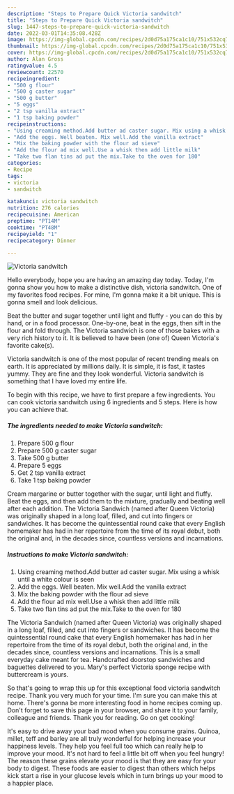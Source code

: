 ```yaml
---
description: "Steps to Prepare Quick Victoria sandwitch"
title: "Steps to Prepare Quick Victoria sandwitch"
slug: 1447-steps-to-prepare-quick-victoria-sandwitch
date: 2022-03-01T14:35:08.428Z
image: https://img-global.cpcdn.com/recipes/2d0d75a175ca1c10/751x532cq70/victoria-sandwitch-recipe-main-photo.jpg
thumbnail: https://img-global.cpcdn.com/recipes/2d0d75a175ca1c10/751x532cq70/victoria-sandwitch-recipe-main-photo.jpg
cover: https://img-global.cpcdn.com/recipes/2d0d75a175ca1c10/751x532cq70/victoria-sandwitch-recipe-main-photo.jpg
author: Alan Gross
ratingvalue: 4.5
reviewcount: 22570
recipeingredient:
- "500 g flour"
- "500 g caster sugar"
- "500 g butter"
- "5 eggs"
- "2 tsp vanilla extract"
- "1 tsp baking powder"
recipeinstructions:
- "Using creaming method.Add butter ad caster sugar. Mix using a whisk until a white colour is seen"
- "Add the eggs. Well beaten. Mix well.Add the vanilla extract"
- "Mix the baking powder with the flour ad sieve"
- "Add the flour ad mix well.Use a whisk then add little milk"
- "Take two flan tins ad put the mix.Take to the oven for 180"
categories:
- Recipe
tags:
- victoria
- sandwitch

katakunci: victoria sandwitch 
nutrition: 276 calories
recipecuisine: American
preptime: "PT14M"
cooktime: "PT48M"
recipeyield: "1"
recipecategory: Dinner

---
```



![Victoria sandwitch](https://img-global.cpcdn.com/recipes/2d0d75a175ca1c10/751x532cq70/victoria-sandwitch-recipe-main-photo.jpg)

Hello everybody, hope you are having an amazing day today. Today, I'm gonna show you how to make a distinctive dish, victoria sandwitch. One of my favorites food recipes. For mine, I'm gonna make it a bit unique. This is gonna smell and look delicious.

Beat the butter and sugar together until light and fluffy - you can do this by hand, or in a food processor. One-by-one, beat in the eggs, then sift in the flour and fold through. The Victoria sandwich is one of those bakes with a very rich history to it. It is believed to have been (one of) Queen Victoria&#39;s favorite cake(s).

Victoria sandwitch is one of the most popular of recent trending meals on earth. It is appreciated by millions daily. It is simple, it is fast, it tastes yummy. They are fine and they look wonderful. Victoria sandwitch is something that I have loved my entire life.


To begin with this recipe, we have to first prepare a few ingredients. You can cook victoria sandwitch using 6 ingredients and 5 steps. Here is how you can achieve that.

<!--inarticleads1-->

##### The ingredients needed to make Victoria sandwitch:

1. Prepare 500 g flour
1. Prepare 500 g caster sugar
1. Take 500 g butter
1. Prepare 5 eggs
1. Get 2 tsp vanilla extract
1. Take 1 tsp baking powder


Cream margarine or butter together with the sugar, until light and fluffy. Beat the eggs, and then add them to the mixture, gradually and beating well after each addition. The Victoria Sandwich (named after Queen Victoria) was originally shaped in a long loaf, filled, and cut into fingers or sandwiches. It has become the quintessential round cake that every English homemaker has had in her repertoire from the time of its royal debut, both the original and, in the decades since, countless versions and incarnations. 

<!--inarticleads2-->

##### Instructions to make Victoria sandwitch:

1. Using creaming method.Add butter ad caster sugar. Mix using a whisk until a white colour is seen
1. Add the eggs. Well beaten. Mix well.Add the vanilla extract
1. Mix the baking powder with the flour ad sieve
1. Add the flour ad mix well.Use a whisk then add little milk
1. Take two flan tins ad put the mix.Take to the oven for 180


The Victoria Sandwich (named after Queen Victoria) was originally shaped in a long loaf, filled, and cut into fingers or sandwiches. It has become the quintessential round cake that every English homemaker has had in her repertoire from the time of its royal debut, both the original and, in the decades since, countless versions and incarnations. This is a small everyday cake meant for tea. Handcrafted doorstop sandwiches and baguettes delivered to you. Mary&#39;s perfect Victoria sponge recipe with buttercream is yours. 

So that's going to wrap this up for this exceptional food victoria sandwitch recipe. Thank you very much for your time. I'm sure you can make this at home. There's gonna be more interesting food in home recipes coming up. Don't forget to save this page in your browser, and share it to your family, colleague and friends. Thank you for reading. Go on get cooking!

It's easy to drive away your bad mood when you consume grains. Quinoa, millet, teff and barley are all truly wonderful for helping increase your happiness levels. They help you feel full too which can really help to improve your mood. It's not hard to feel a little bit off when you feel hungry! The reason these grains elevate your mood is that they are easy for your body to digest. These foods are easier to digest than others which helps kick start a rise in your glucose levels which in turn brings up your mood to a happier place.
